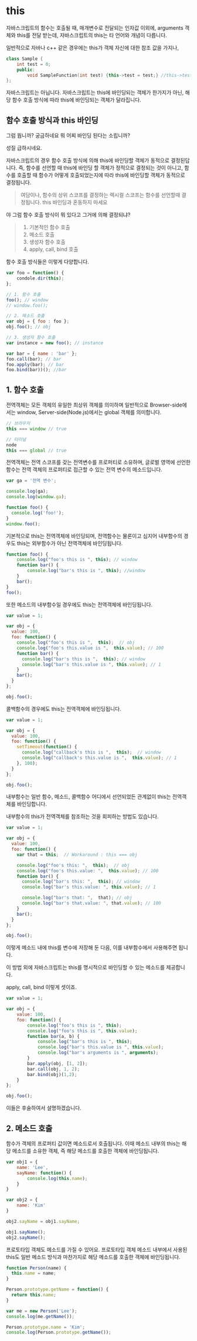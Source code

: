 # this

자바스크립트의 함수는 호출될 때, 매개변수로 전달되는 인자값 이외에, arguments  객체와 this를 전달 받는데, 자바스크립트의 this는 타 언어와 개념이 다릅니다.

일반적으로 자바나 c++ 같은 경우에는 this가 객체 자신에 대한 참조 값을 가지나,

~~~c++
class Sample {
	int test = 0;
	public:
		void SampleFunction(int test) {this->test = test;} //this->test는 해당 객체의 															test를 가리킵니다
};
~~~

자바스크립트는 아닙니다. 자바스크립트는 this에 바인딩되는 객체가 한가지가 아닌, 해당 함수 호출 방식에 따라 this에 바인딩되는 객체가 달라집니다.



## 함수 호출 방식과 this 바인딩

그럼 뭡니까? 궁금하네요 뭐 어찌 바인딩 된다는 소립니까?

성질 급하시네요.

자바스크립트의 경우 함수 호출 방식에 의해 this에 바인딩할 객체가 동적으로 결정된답니다. 즉, 함수를 선언할 때 this에 바인딩 할 객체가 정적으로 결정되는 것이 아니고, 함수를 호출할 때 함수가 어떻게 호출되었는지에 따라 this에 바인딩할 객체가 동적으로 결정됩니다.

> 여담이나, 함수의 상위 스코프를 결정하는 렉시컬 스코프는 함수를 선언할때 결정됩니다.  this 바인딩과 혼동하지 마세요

야 그럼 함수 호출 방식이 뭐 있다고 그거에 의해 결정되냐?

>1. 기본적인 함수 호출
>2. 메소드 호출
>3. 생성자 함수 호출
>4. apply, call, bind 호출

함수 호출 방식들은 이렇게 다양합니다.

~~~javascript
var foo = function() {
    condole.dir(this);
};

// 1. 함수 호출
foo(); // window
// window.foo();

// 2. 메소드 호출
var obj = { foo : foo };
obj.foo(); // obj

// 3. 생성자 함수 호출
var instance = new foo(); // instance

var bar = { name : 'bar' };
foo.call(bar); // bar
foo.apply(bar); // bar
foo.bind(bar))(); //bar
~~~



## 1. 함수 호출

전역객체는 모든 객체의 유일한 최상위 객체를 의미하며 일반적으로 Browser-side에서는 window, Server-side(Node.js)에서는 global 객체를 의미합니다.

~~~js
// 브라우저
this === window // true

// 터미널
node
this === global // true
~~~

전역객체는 전역 스코프를 갖는 전역변수를 프로퍼티로 소유하며, 글로벌 영역에 선언한 함수는 전역 객체의 프로퍼티로 접근할 수 있는 전역 변수의 메소드입니다.



~~~javascript
var ga = '전역 변수';

console.log(ga);
console.log(window.ga);

function foo() {
  console.log('foo!');
}
window.foo();
~~~

기본적으로  this는 전역객체에 바인딩되며, 전역함수는 물론이고 심지어 내부함수의 경우도 this는 외부함수가 아닌 전역객체에 바인딩됩니다.



~~~javascript
function foo() {
    console.log("foo's this is ", this); // window
    function bar() {
        console.log("bar's this is ", this); //window
    }
    bar();
}
foo();
~~~

또한 메소드의 내부함수일 경우에도 this는 전역객체에 바인딩됩니다.

~~~javascript
var value = 1;

var obj = {
  value: 100,
  foo: function() {
    console.log("foo's this is ",  this);  // obj
    console.log("foo's this.value is ",  this.value); // 100
    function bar() {
      console.log("bar's this is ",  this); // window
      console.log("bar's this.value is ", this.value); // 1
    }
    bar();
  }
};

obj.foo();
~~~

콜백함수의 경우에도 this는 전역객체에 바인딩됩니다.

~~~javascript
var value = 1;

var obj = {
  value: 100,
  foo: function() {
    setTimeout(function() {
      console.log("callback's this is ",  this);  // window
      console.log("callback's this.value is ",  this.value); // 1
    }, 100);
  }
};

obj.foo();
~~~

내부함수는 일반 함수, 메소드, 콜백함수 어디에서 선언되었든 관계없이 this는 전역객체를 바인딩합니다.

내부함수의 this가 전역객체를 참조하는 것을 회피하는 방법도 있습니다.



~~~javascript
var value = 1;

var obj = {
  value: 100,
  foo: function() {
    var that = this;  // Workaround : this === obj

    console.log("foo's this: ",  this);  // obj
    console.log("foo's this.value: ",  this.value); // 100
    function bar() {
      console.log("bar's this: ",  this); // window
      console.log("bar's this.value: ", this.value); // 1

      console.log("bar's that: ",  that); // obj
      console.log("bar's that.value: ", that.value); // 100
    }
    bar();
  }
};

obj.foo();
~~~

이렇게 메소드 내에 this를 변수에 저장해 둔 다음, 이를 내부함수에서 사용해주면 됩니다.

이 방법 외에 자바스크립트는 this를 명시적으로 바인딩할 수 있는 메소드를 제공합니다.

apply, call, bind 이렇게 셋이죠.

~~~javascript
var value = 1;

var obj = {
    value: 100,
    foo: function() {
        console.log("foo's this is ", this);
        console.log("foo's this is ", this.value);
        function bar(a, b) {
            console.log("bar's this is ", this);
            console.log("bar's this.value is ", this.value);
            console.log("bar's arguments is ", arguments);
        }
        bar.apply(obj, [1, 2]);
        bar.call(obj, 1, 2);
        bar.bind(obj)(1,2);
    }
};

obj.foo();
~~~

이들은 후술하여서 설명하겠습니다.



## 2. 메소드 호출

함수가 객체의 프로퍼티 값이면 메소드로서 호출됩니다. 이때 메소드 내부의 this는 해당 메소드를 소유한 객체, 즉 해당 메소드를 호출한 객체에 바인딩됩니다.



~~~javascript
var obj1 = {
    name: 'Lee',
    sayName: function() {
        console.log(this.name);
    }
}

var obj2 = {
    name: 'Kim'
}

obj2.sayName = obj1.sayName;

obj1.sayName();
obj2.sayName();
~~~

프로토타입 객체도 메소드를 가질 수 있어요. 프로토타입 객체 메소드 내부에서 사용된 this도 일반 메소드 방식과 마찬가지로 해당 메소드를 호출한 객체에 바인딩됩니다.



~~~javascript
function Person(name) {
  this.name = name;
}

Person.prototype.getName = function() {
  return this.name;
}

var me = new Person('Lee');
console.log(me.getName());

Person.prototype.name = 'Kim';
console.log(Person.prototype.getName());
~~~

 

